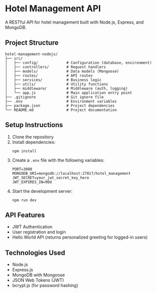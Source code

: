 # Hotel Management API

A RESTful API for hotel management built with Node.js, Express, and MongoDB.

## Project Structure

```
hotel-management-nodejs/
├── src/
│   ├── config/             # Configuration (database, environment)
│   ├── controllers/        # Request handlers
│   ├── models/             # Data models (Mongoose)
│   ├── routes/             # API routes
│   ├── services/           # Business logic
│   ├── utils/              # Utility functions
│   ├── middleware/         # Middleware (auth, logging)
│   └── app.js              # Main application entry point
├── .gitignore              # Git ignore file
├── .env                    # Environment variables
├── package.json            # Project dependencies
└── README.md               # Project documentation
```

## Setup Instructions

1. Clone the repository
2. Install dependencies:
   ```
   npm install
   ```
3. Create a `.env` file with the following variables:
   ```
   PORT=3000
   MONGODB_URI=mongodb://localhost:27017/hotel_management
   JWT_SECRET=your_jwt_secret_key_here
   JWT_EXPIRES_IN=90d
   ```
4. Start the development server:
   ```
   npm run dev
   ```

## API Features

- JWT Authentication
- User registration and login
- Hello World API (returns personalized greeting for logged-in users)

## Technologies Used

- Node.js
- Express.js
- MongoDB with Mongoose
- JSON Web Tokens (JWT)
- bcrypt.js (for password hashing)
